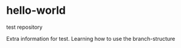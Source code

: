 # hello-world
test repository

Extra information for test. Learning how to use the branch-structure
